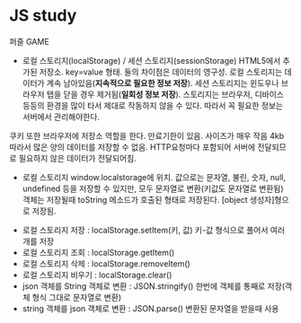 # JS study

퍼즐 GAME

* 로컬 스토리지(localStorage) / 세션 스토리지(sessionStorage)
HTML5에서 추가된 저장소. key=value 형태.
둘의 차이점은 데이터의 영구성. 
로컬 스토리지는 데이터가 계속 남아있음(**지속적으로 필요한 정보 저장**). 
세션 스토리지는 윈도우나 브라우저 탭을 닫을 경우 제거됨(**일회성 정보 저장**).
스토리지는 브라우저, 디바이스 등등의 환경을 많이 타서 제대로 작동하지 않을 수 있다. 따라서 꼭 필요한 정보는 서버에서 관리해야한다.

쿠키 또한 브라우저에 저장소 역할을 한다. 만료기한이 있음. 사이즈가 매우 작음 4kb 
따라서 많은 양의 데이터를 저장할 수 없음. HTTP요청마다 포함되어 서버에 전달되므로 필요하지 않은 데이터가 전달되어짐.

* 로컬 스토리지
window.localstorage에 위치.
값으로는 문자열, 불린, 숫자, null, undefined 등을 저장할 수 있지만, 모두 문자열로 변환(키값도 문자열로 변환됨)
객체는 저장될때 toString 메소드가 호출된 형태로 저장된다. [object 생성자]형으로 저장됨.

- 로컬 스토리지 저장 : localStorage.setItem(키, 값)
키-값 형식으로 풀어서 여러 개를 저장
- 로컬 스토리지 조회 : localStorage.getItem()
- 로컬 스토리지 삭제 : localStorage.removeItem()
- 로컬 스토리지 비우기 : localStorage.clear()
- json 객체를 String 객체로 변환 : JSON.stringify() 
한번에 객체를 통째로 저장(객체 형식 그대로 문자열로 변환)
- string 객체를 json 객체로 변환 : JSON.parse()
변환된 문자열을 받을때 사용